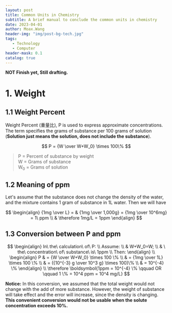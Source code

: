 ```yaml
---
layout: post
title: Common Units in Chemistry
subtitle: A brief manual to conclude the common units in chemistry
date: 2023-04-01
author: Moax.Wang
header-img: "img/post-bg-tech.jpg"
tags:
   - Technology
   - Computer
header-mask: 0.1
catalog: true
---
```


**NOT Finish yet, Still drafting.**

# 1. Weight

## 1.1 Weight Percent

Weight Percent (重量比), P is used to express approximate concentrations. The term specifies the grams of substance per 100 grams of solution (**Solution just means the solution, does not include the substance**).

$$
P = {W \over W+W_0} \times 100\%
$$

> P = Percent of substance by weight <br>
W = Grams of substance <br>
W<sub>0</sub> = Grams of solution

## 1.2 Meaning of ppm

Let's assume that the substance does not change the density of the water, and the mixture contains 1 gram of substance in 1L water. Then we will have

$$
\begin{align}
{1mg \over L} = & {1mg \over 1,000g} = {1mg \over 10^6mg} = 1\ ppm \\
& \therefore 1mg/L = 1ppm
\end{align}
$$

## 1.3 Conversion between P and ppm

$$
\begin{align}
In\ the\ calculation\ of\ P: \\
Assume: \\
& W+W_0=W; \\
& \ the\ concentration\ of\ substance\ is\ 1ppm \\
Then:
\end{align} \\
\begin{align}
P & = {W \over W+W_0} \times 100 \% \\
& = {1mg \over 1L} \times 100 \% \\
& = ({10^{-3} g \over 10^3 g} \times 100)\% \\
& = 10^{-4} \%
\end{align} \\
\therefore \boldsymbol{1ppm = 10^{-4} \% \qquad OR \qquad 1 \% = 10^4 ppm = 10^4 mg/L}
$$

**Notice:** In this conversion, we assumed that the total weight would not change with the add of more substance. However, the weight of substance will take effect and the error will increase, since the density is changing. **This convenient conversion would not be usable when the solute concentration exceeds 10%.**
